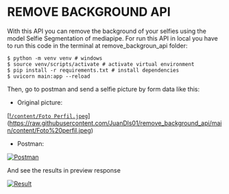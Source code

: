 # REMOVE BACKGROUND API

With this API you can remove the background of your selfies using the model Selfie Segmentation of mediapipe. For run this API in local you have to run this code in the terminal at remove_backgroun_api folder:

```
$ python -m venv venv # windows
$ source venv/scripts/activate # activate virtual environment
$ pip install -r requirements.txt # install dependencies
$ uvicorn main:app --reload
```

Then, go to postman and send a selfie picture by form data like this:

- Original picture:

[[!`/content/Foto Perfil.jpeg`](https://raw.githubusercontent.com/JuanDls01/remove_background_api/main/content/Foto%20perfil.jpeg)](https://raw.githubusercontent.com/JuanDls01/remove_background_api/main/content/Foto%20perfil.jpeg)

- Postman:

[![Postman](`/content/postman.png`)](https://raw.githubusercontent.com/JuanDls01/remove_background_api/main/content/postman.png)

And see the results in preview response

[![Result](`/content/result.png`)](https://raw.githubusercontent.com/JuanDls01/remove_background_api/main/content/result.png)
